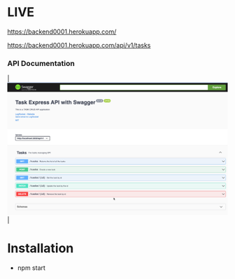 # LIVE 

  https://backend0001.herokuapp.com/


  https://backend0001.herokuapp.com/api/v1/tasks

  ### API Documentation 
| <a target="_blank" href="https://backend0001.herokuapp.com/api-docs/"><img src="./assets/task-api.png"/></a> |

# Installation
* npm start




